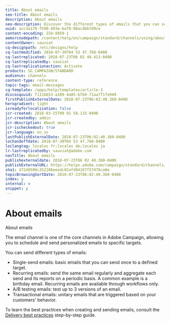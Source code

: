 ```yaml
---
title: About emails
seo-title: About emails
description: About emails
seo-description: Discover the different types of emails that you can send with Adobe Campaign.
uuid: acc3a170-f590-493e-baf0-08ac4bbfd9ce
content-encoding: ISO-8859-1
aemsrcnodepath: /content/help/en/campaign/standard/channels/using/about-emails
contentOwner: sauviat
cq-designpath: /etc/designs/help
cq-lastmodified: 2018-07-30T04 53 47.768-0400
cq-lastreplicated: 2018-07-23T06 02 40.413-0400
cq-lastreplicatedby: sauviat
cq-lastreplicationaction: Activate
products: SG_CAMPAIGN/STANDARD
audience: channels
content-type: reference
topic-tags: email-messages
cq-template: /apps/help/templates/article-3
discoiquuid: f111b653-a289-4a85-bfb9-71aa7f1fe949
firstPublishExternalDate: 2018-07-23T06:02:40.360-0400
herogradient: light
isreadyforlocalization: false
jcr-created: 2018-03-15T09 01 58.115-0400
jcr-createdby: admin
jcr-description: About emails
jcr-ischeckedout: true
jcr-language: en_us
lastPublishExternalDate: 2018-07-23T06:02:40.360-0400
lochandoffdate: 2018-07-30T04 53 47.768-0400
loclangtag: locales fr;locales de;locales ja
lr-lastreplicatedby: sauviat@adobe.com
navTitle: About emails
publishexternaldate: 2018-07-23T06 02 40.360-0400
publishExternalURL: https://helpx.adobe.com/campaign/standard/channels/using/about-emails.html
sha1: 47249509c352106eeedc02afd04167f57478ca0e
topicBrowsingSortDate: 2018-07-23T06:02:40.360-0400
index: y
internal: n
snippet: y
---
```


# About emails

About emails

The email channel is one of the core channels in Adobe Campaign, allowing you to schedule and send personalized emails to specific targets.

You can send different types of emails:

* Single-send emails: basic emails that you can send once to a defined target.
* Recurring emails: send the same email regularly and aggregate each send and its reports on a periodic basis. A common example is a birthday email. Recurring emails are available through workflows only.
* A/B testing emails: test up to 3 versions of an email.
* Transactional emails: unitary emails that are triggered based on your customers' behavior.

To learn the best practices when creating and sending emails, consult the [Delivery best practices](https://docs.campaign.adobe.com/doc/standard/getting_started/en/ACS_DeliveryBestPractices.html) step-by-step guide.
